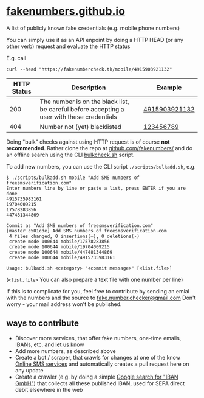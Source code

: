 # [fakenumbers.github.io](https://fakenumbers.github.io/)
A list of publicly known fake credentials (e.g. mobile phone numbers)

You can simply use it as an API enpoint by doing a HTTP HEAD (or any other verb) request and evaluate the HTTP status

E.g. call

`curl --head "https://fakenumbercheck.tk/mobile/4915903921132"`

| HTTP Status | Description | Example |
| --- | --- | --- |
| 200 | The number is on the black list, be careful before accepting a user with these credentials | [4915903921132](https://fakenumbercheck.tk/mobile/4915903921132) |
| 404 | Number not (yet) blacklisted | [123456789](https://fakenumbercheck.tk/mobile/123456789) |

Doing "bulk" checks against using HTTP request is of course **not recommended**. Rather clone the repo at [github.com/fakenumbers/](https://github.com/fakenumbers/fakenumbers.github.io/) and do an offline search using the CLI [bulkcheck.sh](https://github.com/fakenumbers/fakenumbers.github.io/blob/master/scripts/bulkcheck.sh) script.

To add new numbers, you can use the CLI script `./scripts/bulkadd.sh`, e.g.

```
$ ./scripts/bulkadd.sh mobile "Add SMS numbers of freesmsverification.com"
Enter numbers line by line or paste a list, press ENTER if you are done
4915735983161
19704009215
17578283856
447481344869

Commit as "Add SMS numbers of freesmsverification.com"
[master c501cde] Add SMS numbers of freesmsverification.com
 4 files changed, 0 insertions(+), 0 deletions(-)
 create mode 100644 mobile/17578283856
 create mode 100644 mobile/19704009215
 create mode 100644 mobile/447481344869
 create mode 100644 mobile/4915735983161
```

`Usage: bulkadd.sh <category> "<commit message>" [<list.file>]`

(`<list.file>` You can also prepare a text file with one number per line)
  
If this is to complicate for you, feel free to contribute by sending an emial with the numbers and the source to [fake.number.checker@gmail.com](mailto:fake.number.checker@gmail.com) Don't worry - your mail address won't be published.

## ways to contribute
* Discover more services, that offer fake numbers, one-time emails, IBANs, etc. and [let us know](mailto:fake.number.checker@gmail.com)
* Add more numbers, as described above
* Create a bot / scraper, that crawls for changes at one of the know [Online SMS services](https://github.com/fakenumbers/fakenumbers.github.io/tree/master/sms-services) and automatically creates a pull request here on any update
* Create a crawler (e.g. by doing a simple [Google search for "IBAN GmbH"](https://www.google.com/search?q=iban%20gmbh)) that collects all these published IBAN, used for SEPA direct debit elsewhere in the web
